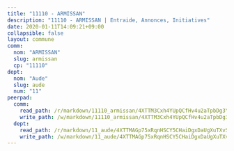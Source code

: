 ```yaml
---
title: "11110 - ARMISSAN"
description: "11110 - ARMISSAN | Entraide, Annonces, Initiatives"
date: 2020-01-11T14:09:21+09:00
collapsible: false
layout: commune
comm:
  nom: "ARMISSAN"
  slug: armissan
  cp: "11110"
dept:
  nom: "Aude"
  slug: aude
  num: "11"
peerpad:
  comm:
    read_path: /r/markdown/11110_armissan/4XTTM3Cxh4YUpQCfHv4u2aTpbDg3Y27htRSSn8neBmCpCku21
    write_path: /w/markdown/11110_armissan/4XTTM3Cxh4YUpQCfHv4u2aTpbDg3Y27htRSSn8neBmCpCku21-K3TgV5GW1NwjAt8rWeDM66Zw3u1qC49jDtvPZGjBPeQaRVgNbwnAGw8QH9Z6BpA3ZU4Di8ET6QzQ8U9pqWYsXKrbT3QsFe2WaTzwtT3oSTsnDct87RqB5EdkmpNhoLxC5f3jT1WH
  dept:
    read_path: /r/markdown/11_aude/4XTTMAGp75xRqnHSCY5CHaiDgxDaUgXuTXvSZDHnY1JdjJiUk
    write_path: /w/markdown/11_aude/4XTTMAGp75xRqnHSCY5CHaiDgxDaUgXuTXvSZDHnY1JdjJiUk-K3TgUenjCPDfs1W21bst2JvrPDW324QBfMvPid11puzXxXGQEeNw9p4QtfnUhSn4LYSwR6UDBQmdr3wFq2CDRGqNz2QynSm58zgCpz2PKP6Y24UTpxW22MudfeZ339ZPKnHm6XTr
---
```


